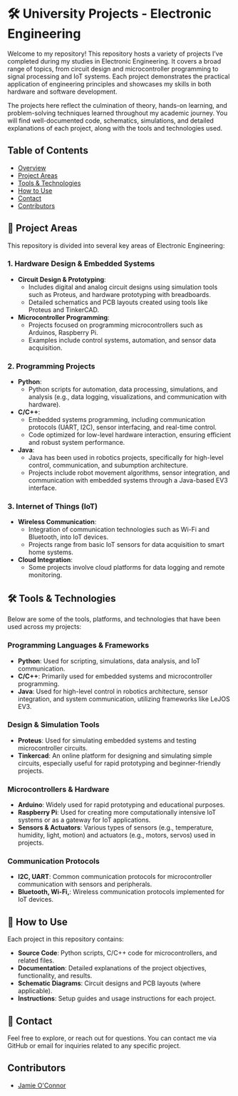 # 🛠️ University Projects - Electronic Engineering

Welcome to my repository! This repository hosts a variety of projects I’ve completed during my studies in Electronic Engineering. It covers a broad range of topics, from circuit design and microcontroller programming to signal processing and IoT systems. Each project demonstrates the practical application of engineering principles and showcases my skills in both hardware and software development.

The projects here reflect the culmination of theory, hands-on learning, and problem-solving techniques learned throughout my academic journey. You will find well-documented code, schematics, simulations, and detailed explanations of each project, along with the tools and technologies used.

## Table of Contents
- [Overview](#overview)
- [Project Areas](#project-area)
- [Tools & Technologies](#tools--technologies)
- [How to Use](#how-to-use)
- [Contact](#contact)
- [Contributors](#contributors)

## 🚀 Project Areas
This repository is divided into several key areas of Electronic Engineering:

### 1. **Hardware Design & Embedded Systems**
   - **Circuit Design & Prototyping**: 
     - Includes digital and analog circuit designs using simulation tools such as Proteus, and hardware prototyping with breadboards.
     - Detailed schematics and PCB layouts created using tools like Proteus and TinkerCAD.
   - **Microcontroller Programming**: 
     - Projects focused on programming microcontrollers such as Arduinos, Raspberry Pi.
     - Examples include control systems, automation, and sensor data acquisition.
   
### 2. **Programming Projects**  
   - **Python**:  
     - Python scripts for automation, data processing, simulations, and analysis (e.g., data logging, visualizations, and communication with hardware).
   - **C/C++**:  
     - Embedded systems programming, including communication protocols (UART, I2C), sensor interfacing, and real-time control.
     - Code optimized for low-level hardware interaction, ensuring efficient and robust system performance.
   - **Java**:  
     - Java has been used in robotics projects, specifically for high-level control, communication, and subumption architecture.
     - Projects include robot movement algorithms, sensor integration, and communication with embedded systems through a Java-based EV3 interface.

### 3. **Internet of Things (IoT)**
   - **Wireless Communication**:  
     - Integration of communication technologies such as Wi-Fi and Bluetooth, into IoT devices.
     - Projects range from basic IoT sensors for data acquisition to smart home systems.
   - **Cloud Integration**:  
     - Some projects involve cloud platforms for data logging and remote monitoring.

## 🛠️ Tools & Technologies
Below are some of the tools, platforms, and technologies that have been used across my projects:

### **Programming Languages & Frameworks**
- **Python**: Used for scripting, simulations, data analysis, and IoT communication.
- **C/C++**: Primarily used for embedded systems and microcontroller programming.
- **Java**: Used for high-level control in robotics architecture, sensor integration, and system communication, utilizing frameworks like LeJOS EV3.
  
### **Design & Simulation Tools**
- **Proteus**: Used for simulating embedded systems and testing microcontroller circuits.
- **Tinkercad**: An online platform for designing and simulating simple circuits, especially useful for rapid prototyping and beginner-friendly projects.
  
### **Microcontrollers & Hardware**
- **Arduino**: Widely used for rapid prototyping and educational purposes.
- **Raspberry Pi**: Used for creating more computationally intensive IoT systems or as a gateway for IoT applications.
- **Sensors & Actuators**: Various types of sensors (e.g., temperature, humidity, light, motion) and actuators (e.g., motors, servos) used in projects.

### **Communication Protocols**
- **I2C, UART**: Common communication protocols for microcontroller communication with sensors and peripherals.
- **Bluetooth, Wi-Fi,**: Wireless communication protocols implemented for IoT devices.

## 📝 How to Use
Each project in this repository contains:
- **Source Code**: Python scripts, C/C++ code for microcontrollers, and related files.
- **Documentation**: Detailed explanations of the project objectives, functionality, and results.
- **Schematic Diagrams**: Circuit designs and PCB layouts (where applicable).
- **Instructions**: Setup guides and usage instructions for each project.

## 💬 Contact
Feel free to explore, or reach out for questions. You can contact me via GitHub or email for inquiries related to any specific project.

## Contributors
- [Jamie O'Connor](https://github.com/404JayNotFound)
